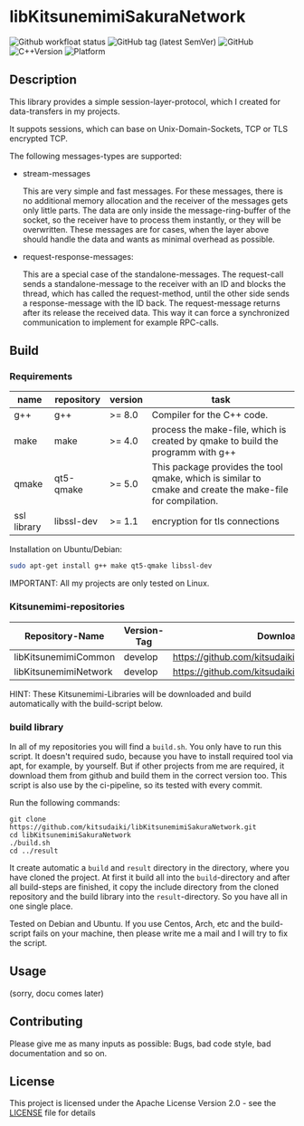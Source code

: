 # libKitsunemimiSakuraNetwork

![Github workfloat status](https://img.shields.io/github/actions/workflow/status/kitsudaiki/libKitsunemimiSakuraNetwork/build_test.yml?branch=develop&style=flat-square&label=build%20and%20test)
![GitHub tag (latest SemVer)](https://img.shields.io/github/v/tag/kitsudaiki/libKitsunemimiSakuraNetwork?label=version&style=flat-square)
![GitHub](https://img.shields.io/github/license/kitsudaiki/libKitsunemimiSakuraNetwork?style=flat-square)
![C++Version](https://img.shields.io/badge/c%2B%2B-17-blue?style=flat-square)
![Platform](https://img.shields.io/badge/platform-Linux--x64-lightgrey?style=flat-square)

## Description

This library provides a simple session-layer-protocol, which I created for data-transfers in my projects. 

It suppots sessions, which can base on Unix-Domain-Sockets, TCP or TLS encrypted TCP.

The following messages-types are supported:

- stream-messages

	This are very simple and fast messages. For these messages, there is no additional memory allocation and the receiver of the messages gets only little parts. The data are only inside the message-ring-buffer of the socket, so the receiver have to process them instantly, or they will be overwritten. These messages are for cases, when the layer above should handle the data and wants as minimal overhead as possible.

- request-response-messages:

	This are a special case of the standalone-messages. The request-call sends a standalone-message to the receiver with an ID and blocks the thread, which has called the request-method, until the other side sends a response-message with the ID back. The request-message returns after its release the received data. This way it can force a synchronized communication to implement for example RPC-calls.



## Build

### Requirements

name | repository | version | task
--- | --- | --- | ---
g++ | g++ | >= 8.0 | Compiler for the C++ code.
make | make | >= 4.0 | process the make-file, which is created by qmake to build the programm with g++
qmake | qt5-qmake | >= 5.0 | This package provides the tool qmake, which is similar to cmake and create the make-file for compilation.
ssl library | libssl-dev | >= 1.1 | encryption for tls connections

Installation on Ubuntu/Debian:

```bash
sudo apt-get install g++ make qt5-qmake libssl-dev
```

IMPORTANT: All my projects are only tested on Linux. 

### Kitsunemimi-repositories

Repository-Name | Version-Tag | Download-Path
--- | --- | ---
libKitsunemimiCommon | develop |  https://github.com/kitsudaiki/libKitsunemimiCommon.git
libKitsunemimiNetwork | develop |  https://github.com/kitsudaiki/libKitsunemimiNetwork.git

HINT: These Kitsunemimi-Libraries will be downloaded and build automatically with the build-script below.

### build library

In all of my repositories you will find a `build.sh`. You only have to run this script. It doesn't required sudo, because you have to install required tool via apt, for example, by yourself. But if other projects from me are required, it download them from github and build them in the correct version too. This script is also use by the ci-pipeline, so its tested with every commit.


Run the following commands:

```
git clone https://github.com/kitsudaiki/libKitsunemimiSakuraNetwork.git
cd libKitsunemimiSakuraNetwork
./build.sh
cd ../result
```

It create automatic a `build` and `result` directory in the directory, where you have cloned the project. At first it build all into the `build`-directory and after all build-steps are finished, it copy the include directory from the cloned repository and the build library into the `result`-directory. So you have all in one single place.

Tested on Debian and Ubuntu. If you use Centos, Arch, etc and the build-script fails on your machine, then please write me a mail and I will try to fix the script.

## Usage

(sorry, docu comes later)

## Contributing

Please give me as many inputs as possible: Bugs, bad code style, bad documentation and so on.

## License

This project is licensed under the Apache License Version 2.0 - see the [LICENSE](LICENSE) file for details
